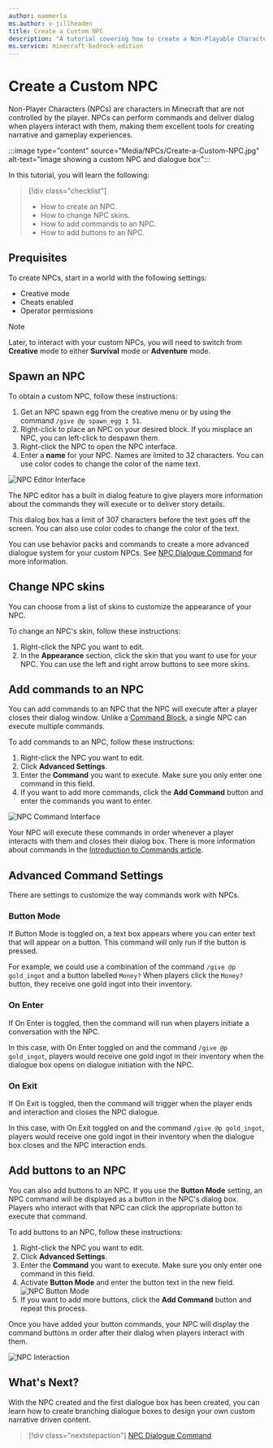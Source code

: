 ```yaml
---
author: mammerla
ms.author: v-jillheaden
title: Create a Custom NPC
description: "A tutorial covering how to create a Non-Playable Character (NPC) within Minecraft: Bedrock Edition"
ms.service: minecraft-bedrock-edition
---
```


# Create a Custom NPC

Non-Player Characters (NPCs) are characters in Minecraft that are not controlled by the player. NPCs can perform commands and deliver dialog when players interact with them, making them excellent tools for creating narrative and gameplay experiences.

:::image type="content" source="Media/NPCs/Create-a-Custom-NPC.jpg" alt-text="Image showing a custom NPC and dialogue box":::

In this tutorial, you will learn the following:

> [!div class="checklist"]
>
> - How to create an NPC.
> - How to change NPC skins.
> - How to add commands to an NPC.
> - How to add buttons to an NPC.

## Prequisites

To create NPCs, start in a world with the following settings:

- Creative mode
- Cheats enabled
- Operator permissions

> [!NOTE]
> Later, to interact with your custom NPCs, you will need to switch from **Creative** mode to either **Survival** mode or **Adventure** mode.

## Spawn an NPC

To obtain a custom NPC, follow these instructions:

1. Get an NPC spawn egg from the creative menu or by using the command `/give @p spawn_egg 1 51`.
2. Right-click to place an NPC on your desired block. If you misplace an NPC, you can left-click to despawn them.
3. Right-click the NPC to open the NPC interface.
4. Enter a **name** for your NPC. Names are limited to 32 characters. You can use color codes to change the color of the name text.

![NPC Editor Interface](Media\NPCs\LearningPortal_NPCEditor.PNG)

The NPC editor has a built in dialog feature to give players more information about the commands they will execute or to deliver story details.

This dialog box has a limit of 307 characters before the text goes off the screen. You can also use color codes to change the color of the text.

You can use behavior packs and commands to create a more advanced dialogue system for your custom NPCs. See [NPC Dialogue Command](/minecraft/creator/Documents/NPCDialogue) for more information.

## Change NPC skins

You can choose from a list of skins to customize the appearance of your NPC.

To change an NPC's skin, follow these instructions:

1. Right-click the NPC you want to edit.
1. In the **Appearance** section, click the skin that you want to use for your NPC. You can use the left and right arrow buttons to see more skins.

## Add commands to an NPC

You can add commands to an NPC that the NPC will execute after a player closes their dialog window. Unlike a [Command Block](/minecraft/creator/Documents/CommandBlocks), a single NPC can execute multiple commands.

To add commands to an NPC, follow these instructions:

1. Right-click the NPC you want to edit.
1. Click **Advanced Settings**.
1. Enter the **Command** you want to execute. Make sure you only enter one command in this field.
1. If you want to add more commands, click the **Add Command** button and enter the commands you want to enter.

![NPC Command Interface](Media\NPCs\LearningPortal_NPCEditorCommands.PNG)

Your NPC will execute these commands in order whenever a player interacts with them and closes their dialog box. There is more information about commands in the [Introduction to Commands article](CommandsIntroduction.md).

## Advanced Command Settings

There are settings to customize the way commands work with NPCs.

### Button Mode

If Button Mode is toggled on, a text box appears where you can enter text that will appear on a button. This command will only run if the button is pressed.

For example, we could use a combination of the command `/give @p gold_ingot` and a button labelled `Money?` When players click the `Money?` button, they receive one gold ingot into their inventory.

### On Enter

If On Enter is toggled, then the command will run when players initiate a conversation with the NPC.

In this case, with On Enter toggled on and the command `/give @p gold_ingot`, players would receive one gold ingot in their inventory when the dialogue box opens on dialogue initiation with the NPC.

### On Exit

If On Exit is toggled, then the command will trigger when the player ends and interaction and closes the NPC dialogue.

In this case, with On Exit toggled on and the command `/give @p gold_ingot`, players would receive one gold ingot in their inventory when the dialogue box closes and the NPC interaction ends.

## Add buttons to an NPC

You can also add buttons to an NPC. If you use the **Button Mode** setting, an NPC command will be displayed as a button in the NPC's dialog box. Players who interact with that NPC can click the appropriate button to execute that command.

To add buttons to an NPC, follow these instructions:

1. Right-click the NPC you want to edit.
1. Click **Advanced Settings**.
1. Enter the **Command** you want to execute. Make sure you only enter one command in this field.
1. Activate **Button Mode** and enter the button text in the new field.
    ![NPC Button Mode](Media\NPCs\LearningPortal_NPCEditorButtons.PNG)
1. If you want to add more buttons, click the **Add Command** button and repeat this process.

Once you have added your button commands, your NPC will display the command buttons in order after their dialog when players interact with them.

![NPC Interaction](Media\NPCs\LearningPortal_NPCInteraction.PNG)

## What's Next?

With the NPC created and the first dialogue box has been created, you can learn how to create branching dialogue boxes to design your own custom narrative driven content.

> [!div class="nextstepaction"]
> [NPC Dialogue Command](NPCDialogue.md)
